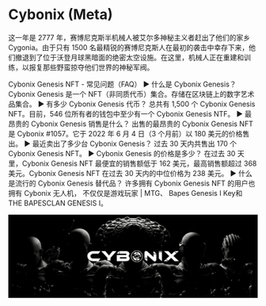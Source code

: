 # Cybonix (Meta)

这一年是 2777 年，赛博尼克斯半机械人被艾尔多神秘主义者赶出了他们的家乡 Cygonia。由于只有 1500 名最精锐的赛博尼克斯人在最初的袭击中幸存下来，他们撤退到了位于沃登月球黑暗面的绝密太空设施。在这里，机械人正在重建和训练，以报复那些野蛮掠夺他们世界的神秘军阀。

Cybonix Genesis NFT - 常见问题（FAQ）
▶ 什么是 Cybonix Genesis？
Cybonix Genesis 是一个 NFT（非同质代币）集合。存储在区块链上的数字艺术品集合。
▶ 有多少 Cybonix Genesis 代币？
总共有 1,500 个 Cybonix Genesis NFT。目前，546 位所有者的钱包中至少有一个 Cybonix Genesis NTF。
▶ 最昂贵的 Cybonix Genesis 销售是什么？
出售的最昂贵的 Cybonix Genesis NFT 是 Cybonix #1057。它于 2022 年 6 月 4 日（3 个月前）以 180 美元的价格售出。
▶ 最近卖出了多少台 Cybonix Genesis？
过去 30 天内共售出 170 个 Cybonix Genesis NFT。
▶ Cybonix Genesis 的价格是多少？
在过去 30 天里，Cybonix Genesis NFT 最便宜的销售额低于 162 美元，最高销售额超过 368 美元。Cybonix Genesis NFT 在过去 30 天内的中位价格为 238 美元。
▶ 什么是流行的 Cybonix Genesis 替代品？
许多拥有 Cybonix Genesis NFT 的用户也拥有 Cybonix 无人机， 不仅仅是游戏玩家 | MTG、 Bapes Genesis I Key和 THE BAPESCLAN GENESIS I。

![nft](unnamed.png)
